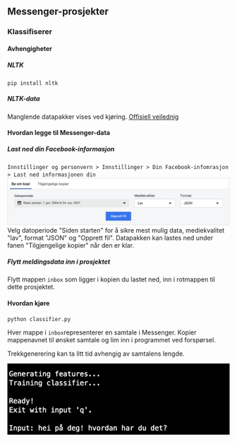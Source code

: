## Messenger-prosjekter

### Klassifiserer
#### Avhengigheter
##### NLTK
`pip install nltk`
##### NLTK-data
Manglende datapakker vises ved kjøring.
[Offisiell veilednig](https://www.nltk.org/data.html)

#### Hvordan legge til Messenger-data
##### Last ned din Facebook-informasjon
`Innstillinger og personvern > Innstillinger > Din Facebook-infomrasjon > Last ned informasjonen din`
![Skjermdump fra Facebook](readme_pictures/skjermdump-facebook.png)
Velg datoperiode "Siden starten" for å sikre mest mulig data, mediekvalitet "lav", format "JSON" og "Opprett fil".
Datapakken kan lastes ned under fanen "Tilgjengelige kopier" når den er klar.
##### Flytt meldingsdata inn i prosjektet
Flytt mappen `inbox` som ligger i kopien du lastet ned, inn i rotmappen til dette prosjektet.

#### Hvordan kjøre
`python classifier.py`

Hver mappe i `inbox`representerer en samtale i Messenger. Kopier mappenavnet til ønsket samtale og lim inn i programmet ved forspørsel.

Trekkgenerering kan ta litt tid avhengig av samtalens lengde.

![Programgrensesnitt](readme_pictures/program_interface.png)
